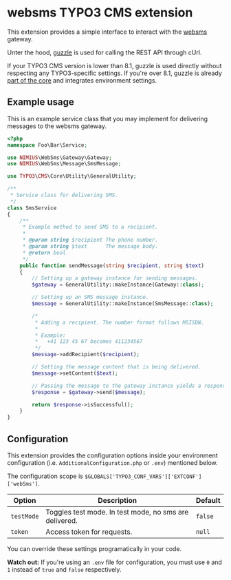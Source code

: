 # websms TYPO3 CMS extension

This extension provides a simple interface to interact with the [websms](https://developer.websms.com/web-api/) gateway.

Unter the hood, [guzzle](https://github.com/guzzle/guzzle) is used for calling the REST API through cUrl.

If your TYPO3 CMS version is lower than 8.1, guzzle is used directly without respecting any TYPO3-specific settings. If you're over 8.1, guzzle is already [part of the core](https://docs.typo3.org/typo3cms/CoreApiReference/ApiOverview/Http/Index.html) and integrates environment settings.

## Example usage
This is an example service class that you may implement for
delivering messages to the websms gateway.

```php
<?php
namespace Foo\Bar\Service;

use NIMIUS\WebSms\Gateway\Gateway;
use NIMIUS\WebSms\Message\SmsMessage;

use TYPO3\CMS\Core\Utility\GeneralUtility;

/**
 * Service class for delivering SMS.
 */
class SmsService
{
    /**
     * Example method to send SMS to a recipient.
     *
     * @param string $recipient The phone number.
     * @param string $text      The message body.
     * @return bool
     */
    public function sendMessage(string $recipient, string $text)
    {
        // Setting up a gateway instance for sending messages.
        $gateway = GeneralUtility::makeInstance(Gateway::class);

        // Setting up an SMS message instance.
        $message = GeneralUtility::makeInstance(SmsMessage::class);

        /*
         * Adding a recipient. The number format follows MSISDN.
         *
         * Example:
         *   +41 123 45 67 becomes 411234567
         */
        $message->addRecipient($recipient);

        // Setting the message content that is being delivered.
        $message->setContent($text);

        // Passing the message to the gateway instance yields a response.
        $response = $gateway->send($message);

        return $response->isSuccessful();
    }
}
```

## Configuration
This extension provides the configuration options inside your environment configuration (i.e. `AdditionalConfiguration.php` or `.env`) mentioned below.

The configuration scope is `$GLOBALS['TYPO3_CONF_VARS']['EXTCONF']['webSms']`.

| Option     | Description                                            | Default |
| ---------- | ------------------------------------------------------ | ------- |
| `testMode` | Toggles test mode. In test mode, no sms are delivered. | `false` |
| `token`    | Access token for requests.                             | `null`  |

You can override these settings programatically in your code.

**Watch out:** If you're using an `.env` file for configuration, you must use `0` and `1` instead of `true` and `false` respectively.
